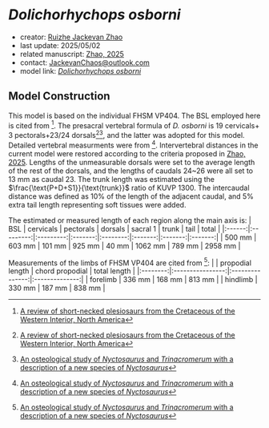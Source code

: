 # *Dolichorhychops osborni*

- creator: [Ruizhe Jackevan Zhao](https://orcid.org/0009-0001-4869-3008) 
- last update: 2025/05/02
- related manuscript: [Zhao, 2025](https://doi.org/10.1101/2024.02.15.578844)
- contact: JackevanChaos@outlook.com
- model link: [*Dolichorhychops osborni*](https://github.com/Pliosaurus-kevani/Mundus-Cyclus/blob/main/Plesiosauria/Dolichorhychops%20osborni/Dolichorhynchops%20osborni.pdf)

## Model Construction

This model is based on the individual FHSM VP404. The BSL employed here is cited from [^1]. The presacral vertebral formula of *D. osborni* is 19 cervicals+ 3 pectorals+23/24 dorsals[^1][^2], and the latter was adopted for this model. Detailed vertebral measurments were from [^2]. Intervertebral distances in the current model were restored according to the criteria proposed in [Zhao, 2025](https://doi.org/10.1101/2024.02.15.578844). Lengths of the unmeasurable dorsals were set to the
average length of the rest of the dorsals, and the lengths of caudals 24~26 were all set to 13 mm as caudal 23. The trunk length was estimated using the $\frac{\text{P+D+S1}}{\text{trunk}}$ ratio of KUVP 1300. The intercaudal distance was defined as 10% of the length of the adjacent caudal, and 5% extra tail length representing soft tissues were added.

The estimated or measured length of each region along the main axis is:
| BSL    | cervicals | pectorals | dorsals | sacral 1 | trunk   | tail    | total   |
|:------:|:---------:|:---------:|:-------:|:--------:|:-------:|:-------:|:-------:|
| 500 mm | 603 mm   | 101 mm    | 925 mm | 40 mm    | 1062 mm | 789 mm | 2958 mm |

Measurements of the limbs of FHSM VP404 are cited from [^2]:
|          | propodial length | chord propodial | total length   |
|:--------:|:----------------:|:---------------:|:--------------:|
| forelimb | 336 mm           | 168 mm          |  813 mm |
| hindlimb | 330 mm           | 187 mm          |  838 mm |

[^1]: [A review of short-necked plesiosaurs from the Cretaceous of the Western Interior, North America](http://dx.doi.org/10.1127/njgpa/201/1996/259)
[^2]: [An osteological study of *Nyctosaurus* and *Trinacromerum* with a description of a new species of *Nyctosaurus*](https://scholars.fhsu.edu/theses/839/)
